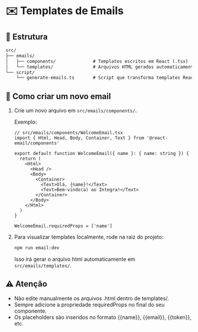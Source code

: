 # ✉️ Templates de Emails

## 📂 Estrutura

```txt
src/
├── emails/
│   ├── components/              # Templates escritos em React (.tsx)
│   └── templates/               # Arquivos HTML gerados automaticamente
└── script/
    └── generate-emails.ts       # Script que transforma templates React em HTML
```

## 🚀 Como criar um novo email

1. Crie um novo arquivo em `src/emails/components/`.

   Exemplo:

   ```tsx
   // src/emails/components/WelcomeEmail.tsx
   import { Html, Head, Body, Container, Text } from '@react-email/components'

   export default function WelcomeEmail({ name }: { name: string }) {
     return (
       <Html>
         <Head />
         <Body>
           <Container>
             <Text>Olá, {name}!</Text>
             <Text>Bem-vindo(a) ao Integra!</Text>
           </Container>
         </Body>
       </Html>
     )
   }

   WelcomeEmail.requiredProps = ['name']
   ```

2. Para visualizar templates localmente, rode na raiz do projeto:

   ```bash
   npm run email:dev
   ```

   Isso irá gerar o arquivo html automaticamente em `src/emails/templates/`.

## ⚠️ Atenção

- Não edite manualmente os arquivos .html dentro de templates/.
- Sempre adicione a propriedade requiredProps no final do seu componente.
- Os placeholders são inseridos no formato {{name}}, {{email}}, {{token}}, etc.
